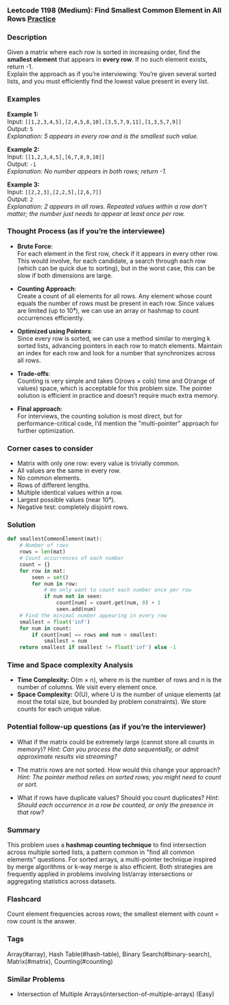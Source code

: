 ### Leetcode 1198 (Medium): Find Smallest Common Element in All Rows [Practice](https://leetcode.com/problems/find-smallest-common-element-in-all-rows)

### Description  
Given a matrix where each row is sorted in increasing order, find the **smallest element** that appears in **every row**. If no such element exists, return -1.  
Explain the approach as if you’re interviewing: You’re given several sorted lists, and you must efficiently find the lowest value present in every list.

### Examples  

**Example 1:**  
Input: `[[1,2,3,4,5],[2,4,5,8,10],[3,5,7,9,11],[1,3,5,7,9]]`  
Output: `5`  
*Explanation: 5 appears in every row and is the smallest such value.*

**Example 2:**  
Input: `[[1,2,3,4,5],[6,7,8,9,10]]`  
Output: `-1`  
*Explanation: No number appears in both rows; return -1.*

**Example 3:**  
Input: `[[2,2,3],[2,2,5],[2,6,7]]`  
Output: `2`  
*Explanation: 2 appears in all rows. Repeated values within a row don’t matter; the number just needs to appear at least once per row.*

### Thought Process (as if you’re the interviewee)  

- **Brute Force**:  
  For each element in the first row, check if it appears in every other row. This would involve, for each candidate, a search through each row (which can be quick due to sorting), but in the worst case, this can be slow if both dimensions are large.

- **Counting Approach**:  
  Create a count of all elements for all rows. Any element whose count equals the number of rows must be present in each row. Since values are limited (up to 10⁴), we can use an array or hashmap to count occurrences efficiently.

- **Optimized using Pointers**:  
  Since every row is sorted, we can use a method similar to merging k sorted lists, advancing pointers in each row to match elements. Maintain an index for each row and look for a number that synchronizes across all rows.

- **Trade-offs**:  
  Counting is very simple and takes O(rows × cols) time and O(range of values) space, which is acceptable for this problem size. The pointer solution is efficient in practice and doesn’t require much extra memory.

- **Final approach**:  
  For interviews, the counting solution is most direct, but for performance-critical code, I’d mention the "multi-pointer" approach for further optimization.

### Corner cases to consider  
- Matrix with only one row: every value is trivially common.
- All values are the same in every row.
- No common elements.
- Rows of different lengths.
- Multiple identical values within a row.
- Largest possible values (near 10⁴).
- Negative test: completely disjoint rows.

### Solution

```python
def smallestCommonElement(mat):
    # Number of rows
    rows = len(mat)
    # Count occurrences of each number
    count = {}
    for row in mat:
        seen = set()
        for num in row:
            # We only want to count each number once per row 
            if num not in seen:
                count[num] = count.get(num, 0) + 1
                seen.add(num)
    # Find the minimal number appearing in every row
    smallest = float('inf')
    for num in count:
        if count[num] == rows and num < smallest:
            smallest = num
    return smallest if smallest != float('inf') else -1
```

### Time and Space complexity Analysis  

- **Time Complexity:** O(m × n), where m is the number of rows and n is the number of columns. We visit every element once.  
- **Space Complexity:** O(U), where U is the number of unique elements (at most the total size, but bounded by problem constraints). We store counts for each unique value.

### Potential follow-up questions (as if you’re the interviewer)  

- What if the matrix could be extremely large (cannot store all counts in memory)?
  *Hint: Can you process the data sequentially, or admit approximate results via streaming?*

- The matrix rows are not sorted. How would this change your approach?
  *Hint: The pointer method relies on sorted rows; you might need to count or sort.*

- What if rows have duplicate values? Should you count duplicates?
  *Hint: Should each occurrence in a row be counted, or only the presence in that row?*

### Summary
This problem uses a **hashmap counting technique** to find intersection across multiple sorted lists, a pattern common in "find all common elements" questions. For sorted arrays, a multi-pointer technique inspired by merge algorithms or k-way merge is also efficient. Both strategies are frequently applied in problems involving list/array intersections or aggregating statistics across datasets.


### Flashcard
Count element frequencies across rows; the smallest element with count = row count is the answer.

### Tags
Array(#array), Hash Table(#hash-table), Binary Search(#binary-search), Matrix(#matrix), Counting(#counting)

### Similar Problems
- Intersection of Multiple Arrays(intersection-of-multiple-arrays) (Easy)